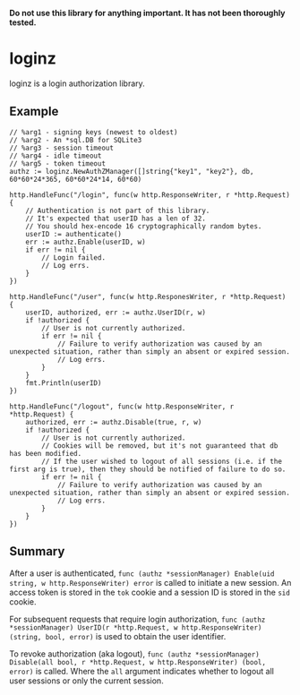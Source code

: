 **Do not use this library for anything important. It has not been thoroughly tested.**

# loginz

loginz is a login authorization library.

## Example

```
// %arg1 - signing keys (newest to oldest)
// %arg2 - An *sql.DB for SQLite3
// %arg3 - session timeout
// %arg4 - idle timeout
// %arg5 - token timeout
authz := loginz.NewAuthZManager([]string{"key1", "key2"}, db, 60*60*24*365, 60*60*24*14, 60*60)

http.HandleFunc("/login", func(w http.ResponseWriter, r *http.Request) {
	// Authentication is not part of this library.
	// It's expected that userID has a len of 32.
	// You should hex-encode 16 cryptographically random bytes.
	userID := authenticate()
	err := authz.Enable(userID, w)
	if err != nil {
		// Login failed.
		// Log errs.
	}
})

http.HandleFunc("/user", func(w http.ResponesWriter, r *http.Request) {
	userID, authorized, err := authz.UserID(r, w)
	if !authorized {
		// User is not currently authorized.
		if err != nil {
			// Failure to verify authorization was caused by an unexpected situation, rather than simply an absent or expired session.
			// Log errs.
		}
	}
	fmt.Println(userID)
})

http.HandleFunc("/logout", func(w http.ResponseWriter, r *http.Request) {
	authorized, err := authz.Disable(true, r, w)
	if !authorized {
		// User is not currently authorized.
		// Cookies will be removed, but it's not guaranteed that db has been modified.
		// If the user wished to logout of all sessions (i.e. if the first arg is true), then they should be notified of failure to do so.
		if err != nil {
			// Failure to verify authorization was caused by an unexpected situation, rather than simply an absent or expired session.
			// Log errs.
		}
	}
})
```

## Summary

After a user is authenticated,
`func (authz *sessionManager) Enable(uid string, w http.ResponseWriter) error`
is called to initiate a new session. An access token is stored in the `tok`
cookie and a session ID is stored in the `sid` cookie.

For subsequent requests that require login authorization,
`func (authz *sessionManager) UserID(r *http.Request, w http.ResponseWriter) (string, bool, error)`
is used to obtain the user identifier.

To revoke authorization (aka logout),
`func (authz *sessionManager) Disable(all bool, r *http.Request, w http.ResponseWriter) (bool, error)`
is called. Where the `all` argument indicates whether to logout all user
sessions or only the current session.
